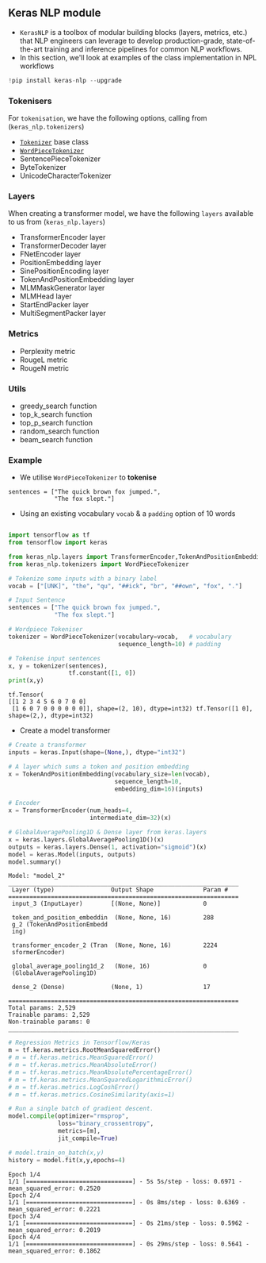 
## Keras **NLP** module

- <code>KerasNLP</code> is a toolbox of modular building blocks (layers, metrics, etc.) that NLP engineers can leverage to develop production-grade, state-of-the-art training and inference pipelines for common NLP workflows.
- In this section, we'll look at examples of the class implementation in NPL workflows

```python
!pip install keras-nlp --upgrade
```

### Tokenisers

For <code>tokenisation</code>, we have the following options, calling from (<code>keras_nlp.tokenizers</code>)

- [<code>Tokenizer</code>](https://keras.io/api/keras_nlp/tokenizers/tokenizer/) base class
- [<code>WordPieceTokenizer</code>](https://keras.io/api/keras_nlp/tokenizers/word_piece_tokenizer/)
- SentencePieceTokenizer
- ByteTokenizer
- UnicodeCharacterTokenizer

### Layers

When creating a transformer model, we have the following <code>layers</code> available to us from (<code>keras_nlp.layers</code>)

- TransformerEncoder layer
- TransformerDecoder layer
- FNetEncoder layer
- PositionEmbedding layer
- SinePositionEncoding layer
- TokenAndPositionEmbedding layer
- MLMMaskGenerator layer
- MLMHead layer
- StartEndPacker layer
- MultiSegmentPacker layer

### Metrics

- Perplexity metric
- RougeL metric
- RougeN metric

### Utils

- greedy_search function
- top_k_search function
- top_p_search function
- random_search function
- beam_search function

### Example

- We utilise <code>WordPieceTokenizer</code> to **tokenise**

```
sentences = ["The quick brown fox jumped.", 
             "The fox slept."]
```

- Using an existing vocabulary <code>vocab</code> & a <code>padding</code> option of 10 words 


```python

import tensorflow as tf
from tensorflow import keras

from keras_nlp.layers import TransformerEncoder,TokenAndPositionEmbedding
from keras_nlp.tokenizers import WordPieceTokenizer

# Tokenize some inputs with a binary label
vocab = ["[UNK]", "the", "qu", "##ick", "br", "##own", "fox", "."]

# Input Sentence
sentences = ["The quick brown fox jumped.", 
             "The fox slept."]

# Wordpiece Tokeniser
tokenizer = WordPieceTokenizer(vocabulary=vocab,   # vocabulary
                               sequence_length=10) # padding

# Tokenise input sentences
x, y = tokenizer(sentences), 
                 tf.constant([1, 0])
print(x,y)
```

```
tf.Tensor(
[[1 2 3 4 5 6 0 7 0 0]
 [1 6 0 7 0 0 0 0 0 0]], shape=(2, 10), dtype=int32) tf.Tensor([1 0], shape=(2,), dtype=int32)
```

- Create a model transformer 

```python
# Create a transformer
inputs = keras.Input(shape=(None,), dtype="int32")

# A layer which sums a token and position embedding
x = TokenAndPositionEmbedding(vocabulary_size=len(vocab),
                              sequence_length=10,
                              embedding_dim=16)(inputs)

# Encoder
x = TransformerEncoder(num_heads=4,
                       intermediate_dim=32)(x)

# GlobalAveragePooling1D & Dense layer from keras.layers
x = keras.layers.GlobalAveragePooling1D()(x)
outputs = keras.layers.Dense(1, activation="sigmoid")(x)
model = keras.Model(inputs, outputs)
model.summary()
```

```
Model: "model_2"
_________________________________________________________________
 Layer (type)                Output Shape              Param #   
=================================================================
 input_3 (InputLayer)        [(None, None)]            0         
                                                                 
 token_and_position_embeddin  (None, None, 16)         288       
 g_2 (TokenAndPositionEmbedd                                     
 ing)                                                            
                                                                 
 transformer_encoder_2 (Tran  (None, None, 16)         2224      
 sformerEncoder)                                                 
                                                                 
 global_average_pooling1d_2   (None, 16)               0         
 (GlobalAveragePooling1D)                                        
                                                                 
 dense_2 (Dense)             (None, 1)                 17        
                                                                 
=================================================================
Total params: 2,529
Trainable params: 2,529
Non-trainable params: 0
_________________________________________________________________
```

```python
# Regression Metrics in Tensorflow/Keras
m = tf.keras.metrics.RootMeanSquaredError()
# m = tf.keras.metrics.MeanSquaredError()
# m = tf.keras.metrics.MeanAbsoluteError()
# m = tf.keras.metrics.MeanAbsolutePercentageError()
# m = tf.keras.metrics.MeanSquaredLogarithmicError()
# m = tf.keras.metrics.LogCoshError()
# m = tf.keras.metrics.CosineSimilarity(axis=1)

# Run a single batch of gradient descent.
model.compile(optimizer="rmsprop", 
              loss="binary_crossentropy",
              metrics=[m],
              jit_compile=True)

# model.train_on_batch(x,y)
history = model.fit(x,y,epochs=4)
```

```
Epoch 1/4
1/1 [==============================] - 5s 5s/step - loss: 0.6971 - mean_squared_error: 0.2520
Epoch 2/4
1/1 [==============================] - 0s 8ms/step - loss: 0.6369 - mean_squared_error: 0.2221
Epoch 3/4
1/1 [==============================] - 0s 21ms/step - loss: 0.5962 - mean_squared_error: 0.2019
Epoch 4/4
1/1 [==============================] - 0s 29ms/step - loss: 0.5641 - mean_squared_error: 0.1862
```
